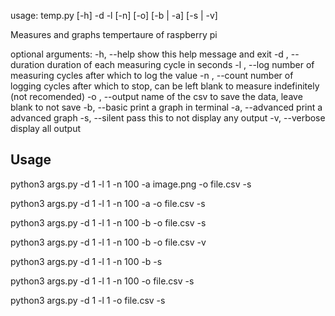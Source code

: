usage: temp.py [-h] -d  -l  [-n] [-o] [-b | -a] [-s | -v]

Measures and graphs tempertaure of raspberry pi

optional arguments:
  -h, --help        show this help message and exit
  -d , --duration   duration of each measuring cycle in seconds
  -l , --log        number of measuring cycles after which to log the value
  -n , --count      number of logging cycles after which to stop, can be left
                    blank to measure indefinitely (not recomended)
  -o , --output     name of the csv to save the data, leave blank to not save
  -b, --basic       print a graph in terminal
  -a, --advanced    print a advanced graph
  -s, --silent      pass this to not display any output
  -v, --verbose     display all output


## Usage
python3 args.py -d 1 -l 1 -n 100 -a image.png -o file.csv -s

python3 args.py -d 1 -l 1 -n 100 -a -o file.csv -s

python3 args.py -d 1 -l 1 -n 100 -b -o file.csv -s

python3 args.py -d 1 -l 1 -n 100 -b -o file.csv -v

python3 args.py -d 1 -l 1 -n 100 -b -s

python3 args.py -d 1 -l 1 -n 100 -o file.csv -s

python3 args.py -d 1 -l 1 -o file.csv -s